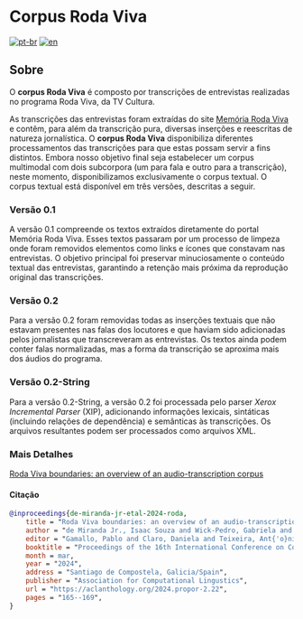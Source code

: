 # Corpus Roda Viva

[![pt-br](https://img.shields.io/badge/lang-pt--br-green.svg)](https://github.com/LeGOS-UFSCar/Roda-Viva/blob/main/README.md)
[![en](https://img.shields.io/badge/lang-en-red.svg)](https://github.com/LeGOS-UFSCar/Roda-Viva/blob/main/README.en.md)

## Sobre

O **corpus Roda Viva** é composto por transcrições de entrevistas realizadas no programa Roda Viva, da TV Cultura.

As transcrições das entrevistas foram extraídas do site [Memória Roda Viva](https://rodaviva.fapesp.br/) e contêm, para além da transcrição pura, diversas inserções e reescritas de natureza jornalística. O **corpus Roda Viva** disponibiliza diferentes processamentos das transcrições para que estas possam servir a fins distintos. Embora nosso objetivo final seja estabelecer um corpus multimodal com dois subcorpora (um para fala e outro para a transcrição), neste momento, disponibilizamos exclusivamente o corpus textual. O corpus textual está disponível em três versões, descritas a seguir.

### Versão 0.1

A versão 0.1 compreende os textos extraídos diretamente do portal Memória Roda Viva. Esses textos passaram por um processo de limpeza onde foram removidos elementos como links e ícones que constavam nas entrevistas. O objetivo principal foi preservar minuciosamente o conteúdo textual das entrevistas, garantindo a retenção mais próxima da reprodução original das transcrições.

### Versão 0.2

Para a versão 0.2 foram removidas todas as inserções textuais que não estavam presentes nas falas dos locutores e que haviam sido adicionadas pelos jornalistas que transcreveram as entrevistas. Os textos ainda podem conter falas normalizadas, mas a forma da transcrição se aproxima mais dos áudios do programa.

### Versão 0.2-String

Para a versão 0.2-String, a versão 0.2 foi processada pelo parser *Xerox Incremental Parser* (XIP), adicionando informações lexicais, sintáticas (incluindo relações de dependência) e semânticas às transcrições. Os arquivos resultantes podem ser processados como arquivos XML.

### Mais Detalhes

[Roda Viva boundaries: an overview of an audio-transcription corpus](https://aclanthology.org/2024.propor-2.22/)

#### Citação

```bibtex
@inproceedings{de-miranda-jr-etal-2024-roda,
    title = "Roda Viva boundaries: an overview of an audio-transcription corpus",
    author = "de Miranda Jr., Isaac Souza and Wick-Pedro, Gabriela and de Barros, Cl{'a}udia Dias and Vale, Oto",
    editor = "Gamallo, Pablo and Claro, Daniela and Teixeira, Ant{'o}nio and Real, Livy and Garcia, Marcos and Oliveira, Hugo Gon{\c{c}}alo and Amaro, Raquel",
    booktitle = "Proceedings of the 16th International Conference on Computational Processing of Portuguese - Vol. 2",
    month = mar,
    year = "2024",
    address = "Santiago de Compostela, Galicia/Spain",
    publisher = "Association for Computational Lingustics",
    url = "https://aclanthology.org/2024.propor-2.22",
    pages = "165--169",
}
```
